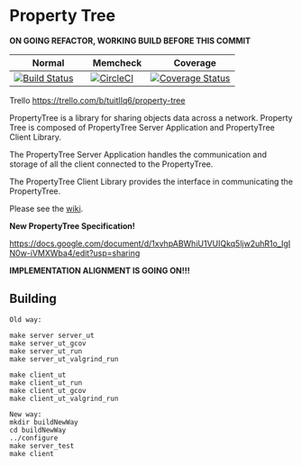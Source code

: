 # Property Tree

**ON GOING REFACTOR, WORKING BUILD BEFORE THIS COMMIT**

| <img src="http://i.imgur.com/m1A8VQU.jpg" width="12"> Normal | <img src="http://i.imgur.com/VRQhgoh.png" width="14"> Memcheck | <img src="http://i.imgur.com/kysuYC1.png" width="12"> Coverage |
|---|:-:|---|
| [![Build Status](https://travis-ci.org/therooftopprinz/propertytree.svg?branch=master)](https://travis-ci.org/therooftopprinz/propertytree) | [![CircleCI](https://circleci.com/gh/therooftopprinz/propertytree.svg?style=svg)](https://circleci.com/gh/therooftopprinz/propertytree/tree/master) | [![Coverage Status](https://coveralls.io/repos/github/therooftopprinz/propertytree/badge.svg?branch=master)](https://coveralls.io/github/therooftopprinz/propertytree?branch=master) |

Trello https://trello.com/b/tuitIIq6/property-tree

PropertyTree is a library for sharing objects data across a network. Property Tree is composed of PropertyTree Server Application and PropertyTree Client Library.

The PropertyTree Server Application handles the communication and storage of all the client connected to the PropertyTree.

The PropertyTree Client Library provides the interface in communicating the PropertyTree.

Please see the [wiki](https://github.com/rooftopprinz/propertytree/wiki).

**New PropertyTree Specification!**

https://docs.google.com/document/d/1xvhpABWhiU1VUIQkq5ljw2uhR1o_IgIN0w-iVMXWba4/edit?usp=sharing

**IMPLEMENTATION ALIGNMENT IS GOING ON!!!**

## Building
```
Old way:

make server server_ut
make server_ut_gcov
make server_ut_run
make server_ut_valgrind_run

make client_ut
make client_ut_run
make client_ut_gcov
make client_ut_valgrind_run

New way:
mkdir buildNewWay
cd buildNewWay
../configure
make server_test
make client
```

